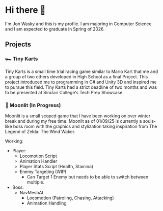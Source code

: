 # Hi there 👋
I'm Jon Wasky and this is my profile. I am majoring in Computer Science and I am expected to graduate in Spring of 2026.

## Projects
### 🏎️ Tiny Karts
Tiny Karts is a small time trial racing game similar to Mario Kart that me and a group of two others developed in High School as a final Project. This project introduced me to programming in C# and Unity 3D and inspired me to pursue this field. Tiny Karts had a strict deadline of two months and was to be presented at Sinclair College's Tech Prep Showcase.

### 🌙 Moonlit (In Progress)
Moonlit is a small scoped game that I have been working on over winter break and during my free time. Moonlit as of 01/09/25 is currently a souls-like boss room with the graphics and stylization taking inspiration from The Legend of Zelda: The Wind Waker.  

Working:
 - Player:
    - Locomotion Script
    - Animation Handler
    - Player Stats Script (Health, Stamina)
    - Enemy Targeting (WIP)
      - Can Target 1 Enemy but needs to be able to switch between multiple.
  - Boss:
    - NavMeshAI
      - Locomotion (Patroling, Chasing, Attacking)
      - Animation Handling

